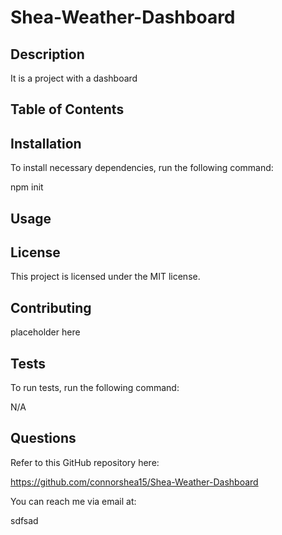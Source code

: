 
  # Shea-Weather-Dashboard

  ## Description 
  It is a project with a dashboard

  ## Table of Contents

  ## Installation
  
  To install necessary dependencies, run the following command:
  
  
  npm init
  

  ## Usage

  ## License

  This project is licensed under the MIT license.

  ## Contributing

  placeholder here

  ## Tests

  To run tests, run the following command:

  N/A
  

  ## Questions

  Refer to this GitHub repository here:

  https://github.com/connorshea15/Shea-Weather-Dashboard

  You can reach me via email at:

  sdfsad
  